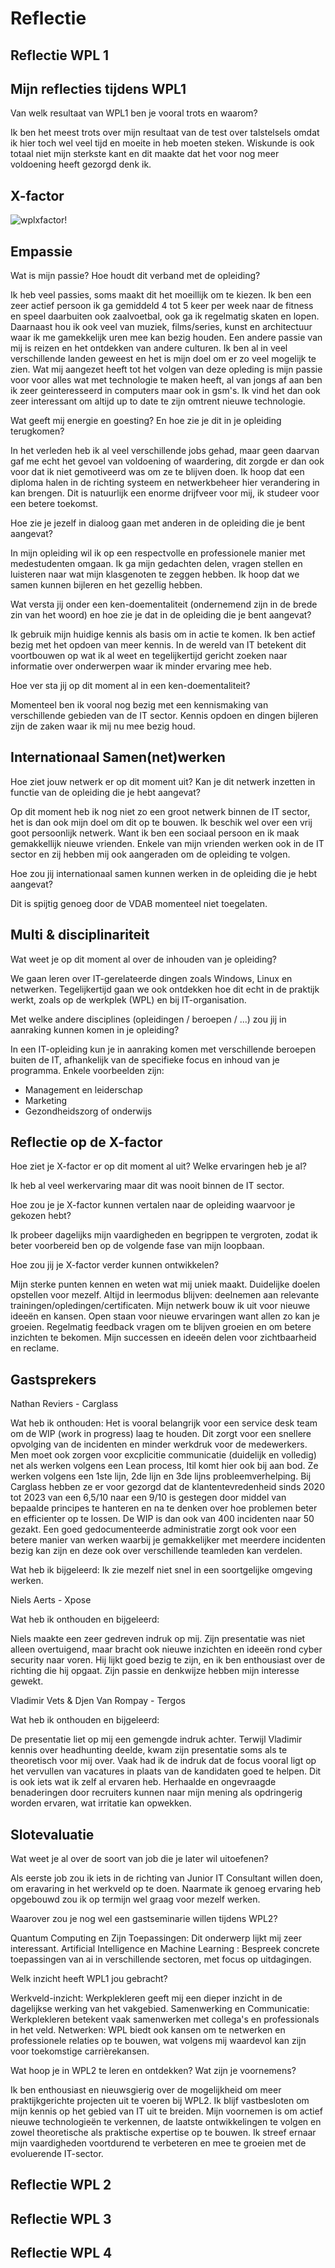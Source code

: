 # Reflectie

## Reflectie WPL 1

## Mijn reflecties tijdens WPL1

Van welk resultaat van WPL1 ben je vooral trots en waarom? 

Ik ben het meest trots over mijn resultaat van de test over talstelsels omdat ik hier toch wel veel tijd en moeite in heb moeten steken. Wiskunde is ook totaal niet mijn sterkste kant en dit maakte dat het voor nog meer voldoening heeft gezorgd denk ik.

## X-factor

![wplxfactor!](../images/X-factor.png)


## Empassie

Wat is mijn passie? Hoe houdt dit verband met de opleiding?

Ik heb veel passies, soms maakt dit het moeillijk om te kiezen. Ik ben een zeer actief persoon ik ga gemiddeld 4 tot 5 keer per week naar de fitness en speel daarbuiten ook zaalvoetbal, ook ga ik regelmatig skaten en lopen. Daarnaast hou ik ook veel van muziek, films/series, kunst en architectuur waar ik me gamekkelijk uren mee kan bezig houden. Een andere passie van mij is reizen en het ontdekken van andere culturen. Ik ben al in veel verschillende landen geweest en het is mijn doel om er zo veel mogelijk te zien. Wat mij aangezet heeft tot het volgen van deze opleding is mijn passie voor voor alles wat met technologie te maken heeft, al van jongs af aan ben ik zeer geinteresseerd in computers maar ook in gsm's. Ik vind het dan ook zeer interessant om altijd up to date te zijn omtrent nieuwe technologie.

Wat geeft mij energie en goesting? En hoe zie je dit in je opleiding terugkomen?

In het verleden heb ik al veel verschillende jobs gehad, maar geen daarvan gaf me echt het gevoel van voldoening of waardering, dit zorgde er dan ook voor dat ik niet gemotiveerd was om ze te blijven doen. Ik hoop dat een diploma halen in de richting systeem en netwerkbeheer hier verandering in kan brengen. Dit is natuurlijk een enorme drijfveer voor mij, ik studeer voor een betere toekomst.

Hoe zie je jezelf in dialoog gaan met anderen in de opleiding die je bent aangevat?

In mijn opleiding wil ik op een respectvolle en professionele manier met medestudenten omgaan. Ik ga mijn gedachten delen, vragen stellen en luisteren naar wat mijn klasgenoten te zeggen hebben. Ik hoop dat we samen kunnen bijleren en het gezellig hebben.

Wat versta jij onder een ken-doementaliteit (ondernemend zijn in de brede zin van het woord) en hoe zie je dat in de opleiding die je bent aangevat?

Ik gebruik mijn huidige kennis als basis om in actie te komen. Ik ben actief bezig met het opdoen van meer kennis. In de wereld van IT betekent dit voortbouwen op wat ik al weet en tegelijkertijd gericht zoeken naar informatie over onderwerpen waar ik minder ervaring mee heb.

Hoe ver sta jij op dit moment al in een ken-doementaliteit?

Momenteel ben ik vooral nog bezig met een kennismaking van verschillende gebieden van de IT sector. Kennis opdoen en dingen bijleren zijn de zaken waar ik mij nu mee bezig houd.

## Internationaal Samen(net)werken

Hoe ziet jouw netwerk er op dit moment uit? Kan je dit netwerk inzetten in functie van de opleiding die je hebt aangevat?

Op dit moment heb ik nog niet zo een groot netwerk binnen de IT sector, het is dan ook mijn doel om dit op te bouwen. Ik beschik wel over een vrij goot persoonlijk netwerk. Want ik ben een  sociaal persoon en ik maak gemakkellijk nieuwe vrienden. Enkele van mijn vrienden werken ook in de IT sector en zij hebben mij ook aangeraden om de opleiding te volgen.

Hoe zou jij internationaal samen kunnen werken in de opleiding die je hebt aangevat?

Dit is spijtig genoeg door de VDAB momenteel niet toegelaten.

## Multi & disciplinariteit

Wat weet je op dit moment al over de inhouden van je opleiding?

We gaan leren over IT-gerelateerde dingen zoals Windows, Linux en netwerken. Tegelijkertijd gaan we ook ontdekken hoe dit echt in de praktijk werkt, zoals op de werkplek (WPL) en bij IT-organisation.

Met welke andere disciplines (opleidingen / beroepen / ...) zou jij in aanraking kunnen komen in je opleiding?

In een IT-opleiding kun je in aanraking komen met verschillende beroepen buiten de IT, afhankelijk van de specifieke focus en inhoud van je programma. Enkele voorbeelden zijn:

- Management en leiderschap
- Marketing
- Gezondheidszorg of onderwijs

## Reflectie op de X-factor

Hoe ziet je X-factor er op dit moment al uit? Welke ervaringen heb je al?

Ik heb al veel werkervaring maar dit was nooit binnen de IT sector.

Hoe zou je je X-factor kunnen vertalen naar de opleiding waarvoor je gekozen hebt?

Ik probeer dagelijks mijn vaardigheden en begrippen te vergroten, zodat ik beter voorbereid ben op de volgende fase van mijn loopbaan.

Hoe zou jij je X-factor verder kunnen ontwikkelen?

Mijn sterke punten kennen en weten wat mij uniek maakt.
Duidelijke doelen opstellen voor mezelf.
Altijd in leermodus blijven: deelnemen aan relevante trainingen/opledingen/certificaten.
Mijn netwerk bouw ik uit voor nieuwe ideeën en kansen.
Open staan voor nieuwe ervaringen want allen zo kan je groeien.
Regelmatig feedback vragen om te blijven groeien en om betere inzichten te bekomen.
Mijn successen en ideeën delen voor zichtbaarheid en reclame.
   
## Gastsprekers

Nathan Reviers - Carglass

Wat heb ik onthouden: Het is vooral belangrijk voor een service desk team om de WIP (work in progress) laag te houden. Dit zorgt voor een snellere opvolging van de incidenten en minder werkdruk voor de medewerkers.
Men moet ook zorgen voor excplicitie communicatie (duidelijk en volledig) net als werken volgens een Lean process, Itil komt hier ook bij aan bod. Ze werken volgens een 1ste lijn, 2de lijn en 3de lijns probleemverhelping.
Bij Carglass hebben ze er voor gezorgd dat de klantentevredenheid sinds 2020 tot 2023 van een 6,5/10 naar een 9/10 is gestegen door middel van bepaalde principes te hanteren en na te denken over hoe problemen beter en efficienter op te lossen. De WIP is dan ook van 400 incidenten naar 50 gezakt.
Een goed gedocumenteerde administratie zorgt ook voor een betere manier van werken waarbij je gemakkelijker met meerdere incidenten bezig kan zijn en deze ook over verschillende teamleden kan verdelen.

Wat heb ik bijgeleerd: Ik zie mezelf niet snel in een soortgelijke omgeving werken.

Niels Aerts - Xpose

Wat heb ik onthouden en bijgeleerd:

Niels maakte een zeer gedreven indruk op mij. Zijn presentatie was niet alleen overtuigend, maar bracht ook nieuwe inzichten en ideeën rond cyber security naar voren. Hij lijkt goed bezig te zijn, en ik ben enthousiast over de richting die hij opgaat. Zijn passie en denkwijze hebben mijn interesse gewekt. 

Vladimir Vets & Djen Van Rompay - Tergos

Wat heb ik onthouden en bijgeleerd:

De presentatie liet op mij een gemengde indruk achter. Terwijl Vladimir kennis over headhunting deelde, kwam zijn presentatie soms als te theoretisch voor mij over. Vaak had ik de indruk dat de focus vooral ligt op het vervullen van vacatures in plaats van de kandidaten goed te helpen. Dit is ook iets wat ik zelf al ervaren heb. Herhaalde en ongevraagde benaderingen door recruiters kunnen naar mijn mening als opdringerig worden ervaren, wat irritatie kan opwekken.

## Slotevaluatie

Wat weet je al over de soort van job die je later wil uitoefenen?

Als eerste job zou ik iets in de richting van Junior IT Consultant willen doen, om eravaring in het werkveld op te doen. Naarmate ik genoeg ervaring heb opgebouwd zou ik op termijn wel graag voor mezelf werken.

Waarover zou je nog wel een gastseminarie willen tijdens WPL2?

Quantum Computing en Zijn Toepassingen: Dit onderwerp lijkt mij zeer interessant.
Artificial Intelligence en Machine Learning : Bespreek concrete toepassingen van  ai in verschillende sectoren, met focus op uitdagingen.

Welk inzicht heeft WPL1 jou gebracht?

Werkveld-inzicht: Werkplekleren geeft mij een dieper inzicht in de dagelijkse werking van het vakgebied.
Samenwerking en Communicatie: Werkplekleren betekent vaak samenwerken met collega's en professionals in het veld.
Netwerken: WPL biedt ook kansen om te netwerken en professionele relaties op te bouwen, wat volgens mij waardevol kan zijn voor toekomstige carrièrekansen.

Wat hoop je in WPL2 te leren en ontdekken? Wat zijn je voornemens?

Ik ben enthousiast en nieuwsgierig over de mogelijkheid om meer praktijkgerichte projecten uit te voeren bij WPL2.
Ik blijf vastbesloten om mijn kennis op het gebied van IT uit te breiden. Mijn voornemen is om actief nieuwe technologieën te verkennen, de laatste ontwikkelingen te volgen en zowel theoretische als praktische expertise op te bouwen. Ik streef ernaar mijn vaardigheden voortdurend te verbeteren en mee te groeien met de evoluerende IT-sector.


## Reflectie WPL 2

## Reflectie WPL 3

## Reflectie WPL 4
